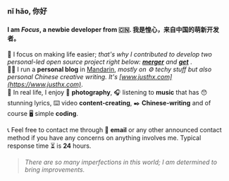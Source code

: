 ### nǐ hǎo, 你好
#### I am *Focus*, a newbie developer from 🇨🇳. 我是惶心，来自中国的萌新开发者。

🌴 I focus on making life easier; <i>that's why I contributed to develop two personal-led open source project right below: **[merger](https://github.com/hifocus/merger)** and **[get](https://github.com/hifocus/get)** </i>.  
🏃‍♂️ I run a **personal blog** in [Mandarin](https://en.wikipedia.org/wiki/Mandarin_Chinese), *mostly on ⚙️ techy stuff but also personal Chinese creative writing. It's [www.justhx.com](https://www.justhx.com)*.  
💓 In real life, I enjoy 📸 **photography**, 🎧 listening to **music** that has 😯 stunning lyrics, ⌨️ video **content-creating**, ✒️ **Chinese-writing** and of course 🖥️ simple **coding**.  
  
📞 Feel free to contact me through 📧 **email** or any other announced contact method if you have any concerns on anything involves me. Typical response time ⏳ is **24** hours.

> *There are so many imperfections in this world; I am determined to bring improvements.*  
